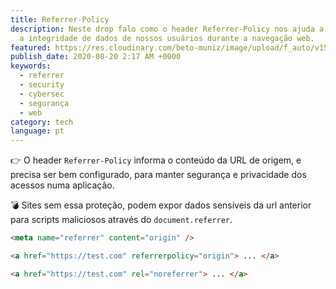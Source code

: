```yaml
---
title: Referrer-Policy
description: Neste drop falo como o header Referrer-Policy nos ajuda a proteger
  a integridade de dados de nossos usuários durante a navegação web.
featured: https://res.cloudinary.com/beto-muniz/image/upload/f_auto/v1597534767/Text_Image_1_avqitj.jpg
publish_date: 2020-08-20 2:17 AM +0000
keywords:
  - referrer
  - security
  - cybersec
  - segurança
  - web
category: tech
language: pt
---
```


👉 O header `Referrer-Policy` informa o conteúdo da URL de origem, e precisa ser bem configurado, para manter segurança e privacidade dos acessos numa aplicação.

💣 Sites sem essa proteção, podem expor dados sensíveis da url anterior para scripts maliciosos através do `document.referrer`.

```html
<meta name="referrer" content="origin" />

<a href="https://test.com" referrerpolicy="origin"> ... </a>

<a href="https://test.com" rel="noreferrer"> ... </a>
```
